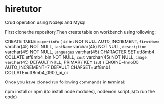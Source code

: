 # hiretutor
Crud operation using Nodejs and Mysql

First clone the repository.Then create table on workbench using following:

CREATE TABLE `expertinfo` (
  `id` int NOT NULL AUTO_INCREMENT,
  `firstName` varchar(45) NOT NULL,
  `lastName` varchar(45) NOT NULL,
  `description` varchar(45) NOT NULL,
  `languages` varchar(45) CHARACTER SET utf8mb4 COLLATE utf8mb4_bin NOT NULL,
  `cost` varchar(45) NOT NULL,
  `image` varchar(45) DEFAULT NULL,
  PRIMARY KEY (`id`)
) ENGINE=InnoDB AUTO_INCREMENT=7 DEFAULT CHARSET=utf8mb4 COLLATE=utf8mb4_0900_ai_ci

Once you have cloned run following commands in terminal:

npm install or npm i(to install node modules), 
nodemon script.js(to run the code)
